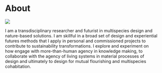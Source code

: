 # About

![](../images/profile.jpg)

I am a transdisciplinary researcher and futurist in multispecies design and nature-based solutions. I am skillful in a broad set of design and experiential futures methods that I apply in personal and commissioned projects to contribute to sustainability transformations. I explore and experiment on how engage with more-than-human agency in knowledge making, to collaborate with the agency of living systems in material processes of design and ultimately to design for mutual flourishing and multispecies cohabitation. 